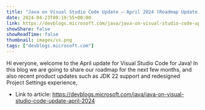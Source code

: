 ```yaml
---
title: "Java on Visual Studio Code Update – April 2024 (Roadmap Update)"
date: 2024-04-23T08:19:55+00:00
link: https://devblogs.microsoft.com/java/java-on-visual-studio-code-update-april-2024
showShare: false
showReadTime: false
thumbnail: images/vs.png
tags: ["devblogs.microsoft.com"]
---
```

Hi everyone, welcome to the April update for Visual Studio Code for Java! In this blog we are going to share our roadmap for the next few months, and also recent product updates such as JDK 22 support and redesigned Project Settings experience,

- Link to article: https://devblogs.microsoft.com/java/java-on-visual-studio-code-update-april-2024